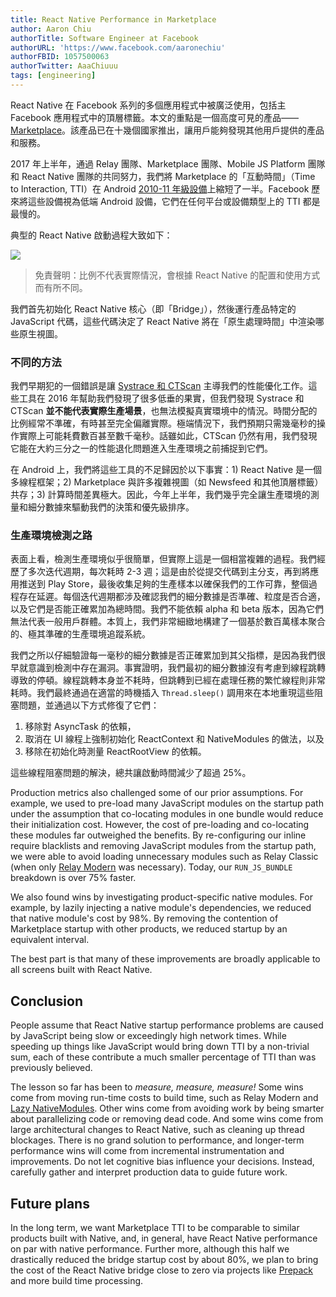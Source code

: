 ```yaml
---
title: React Native Performance in Marketplace
author: Aaron Chiu
authorTitle: Software Engineer at Facebook
authorURL: 'https://www.facebook.com/aaronechiu'
authorFBID: 1057500063
authorTwitter: AaaChiuuu
tags: [engineering]
---
```


React Native 在 Facebook 系列的多個應用程式中被廣泛使用，包括主 Facebook 應用程式中的頂層標籤。本文的重點是一個高度可見的產品——[Marketplace](https://newsroom.fb.com/news/2016/10/introducing-marketplace-buy-and-sell-with-your-local-community/)。該產品已在十幾個國家推出，讓用戶能夠發現其他用戶提供的產品和服務。

2017 年上半年，通過 Relay 團隊、Marketplace 團隊、Mobile JS Platform 團隊和 React Native 團隊的共同努力，我們將 Marketplace 的「互動時間」（Time to Interaction, TTI）在 Android [2010-11 年級設備](https://code.facebook.com/posts/307478339448736/year-class-a-classification-system-for-android/)上縮短了一半。Facebook 歷來將這些設備視為低端 Android 設備，它們在任何平台或設備類型上的 TTI 都是最慢的。

典型的 React Native 啟動過程大致如下：

![](/blog/assets/RNPerformanceStartup.png)

> 免責聲明：比例不代表實際情況，會根據 React Native 的配置和使用方式而有所不同。

我們首先初始化 React Native 核心（即「Bridge」），然後運行產品特定的 JavaScript 代碼，這些代碼決定了 React Native 將在「原生處理時間」中渲染哪些原生視圖。

### 不同的方法

我們早期犯的一個錯誤是讓 [Systrace 和 CTScan](https://code.facebook.com/posts/747457662026706/performance-instrumentation-for-android-apps/) 主導我們的性能優化工作。這些工具在 2016 年幫助我們發現了很多低垂的果實，但我們發現 Systrace 和 CTScan **並不能代表實際生產場景**，也無法模擬真實環境中的情況。時間分配的比例經常不準確，有時甚至完全偏離實際。極端情況下，我們預期只需幾毫秒的操作實際上可能耗費數百甚至數千毫秒。話雖如此，CTScan 仍然有用，我們發現它能在大約三分之一的性能退化問題進入生產環境之前捕捉到它們。

在 Android 上，我們將這些工具的不足歸因於以下事實：1) React Native 是一個多線程框架；2) Marketplace 與許多複雜視圖（如 Newsfeed 和其他頂層標籤）共存；3) 計算時間差異極大。因此，今年上半年，我們幾乎完全讓生產環境的測量和細分數據來驅動我們的決策和優先級排序。

### 生產環境檢測之路

表面上看，檢測生產環境似乎很簡單，但實際上這是一個相當複雜的過程。我們經歷了多次迭代週期，每次耗時 2-3 週；這是由於從提交代碼到主分支，再到將應用推送到 Play Store，最後收集足夠的生產樣本以確保我們的工作可靠，整個過程存在延遲。每個迭代週期都涉及確認我們的細分數據是否準確、粒度是否合適，以及它們是否能正確累加為總時間。我們不能依賴 alpha 和 beta 版本，因為它們無法代表一般用戶群體。本質上，我們非常細緻地構建了一個基於數百萬樣本聚合的、極其準確的生產環境追蹤系統。

我們之所以仔細驗證每一毫秒的細分數據是否正確累加到其父指標，是因為我們很早就意識到檢測中存在漏洞。事實證明，我們最初的細分數據沒有考慮到線程跳轉導致的停頓。線程跳轉本身並不耗時，但跳轉到已經在處理任務的繁忙線程則非常耗時。我們最終通過在適當的時機插入 `Thread.sleep()` 調用來在本地重現這些阻塞問題，並通過以下方式修復了它們：

1. 移除對 AsyncTask 的依賴，
2. 取消在 UI 線程上強制初始化 ReactContext 和 NativeModules 的做法，以及
3. 移除在初始化時測量 ReactRootView 的依賴。

這些線程阻塞問題的解決，總共讓啟動時間減少了超過 25%。

Production metrics also challenged some of our prior assumptions. For example, we used to pre-load many JavaScript modules on the startup path under the assumption that co-locating modules in one bundle would reduce their initialization cost. However, the cost of pre-loading and co-locating these modules far outweighed the benefits. By re-configuring our inline require blacklists and removing JavaScript modules from the startup path, we were able to avoid loading unnecessary modules such as Relay Classic (when only [Relay Modern](https://relay.dev/docs/new-in-relay-modern) was necessary). Today, our `RUN_JS_BUNDLE` breakdown is over 75% faster.

We also found wins by investigating product-specific native modules. For example, by lazily injecting a native module's dependencies, we reduced that native module's cost by 98%. By removing the contention of Marketplace startup with other products, we reduced startup by an equivalent interval.

The best part is that many of these improvements are broadly applicable to all screens built with React Native.

## Conclusion

People assume that React Native startup performance problems are caused by JavaScript being slow or exceedingly high network times. While speeding up things like JavaScript would bring down TTI by a non-trivial sum, each of these contribute a much smaller percentage of TTI than was previously believed.

The lesson so far has been to _measure, measure, measure!_ Some wins come from moving run-time costs to build time, such as Relay Modern and [Lazy NativeModules](https://github.com/facebook/react-native/commit/797ca6c219b2a44f88f10c61d91e8cc21e2f306e). Other wins come from avoiding work by being smarter about parallelizing code or removing dead code. And some wins come from large architectural changes to React Native, such as cleaning up thread blockages. There is no grand solution to performance, and longer-term performance wins will come from incremental instrumentation and improvements. Do not let cognitive bias influence your decisions. Instead, carefully gather and interpret production data to guide future work.

## Future plans

In the long term, we want Marketplace TTI to be comparable to similar products built with Native, and, in general, have React Native performance on par with native performance. Further more, although this half we drastically reduced the bridge startup cost by about 80%, we plan to bring the cost of the React Native bridge close to zero via projects like [Prepack](https://prepack.io/) and more build time processing.
